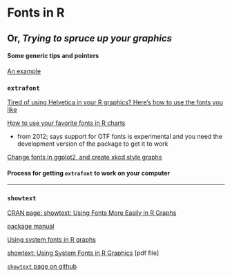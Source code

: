 # Fonts in R

## Or, _Trying to spruce up your graphics_

#### Some generic tips and pointers

[An example](http://stackoverflow.com/questions/30058107/using-custom-otf-fonts-in-ggplot2) 


### `extrafont`

[Tired of using Helvetica in your R graphics? Here’s how to use the fonts you like](http://zevross.com/blog/2014/07/30/tired-of-using-helvetica-in-your-r-graphics-heres-how-to-use-the-fonts-you-like-2/)

[How to use your favorite fonts in R charts](http://blog.revolutionanalytics.com/2012/09/how-to-use-your-favorite-fonts-in-r-charts.html)

* from 2012; says support for OTF fonts is experimental and you need the development version of the package to get it to work

[Change fonts in ggplot2, and create xkcd style graphs](http://www.r-bloggers.com/change-fonts-in-ggplot2-and-create-xkcd-style-graphs/)


#### Process for getting `extrafont` to work on your computer




---

### `showtext`

[CRAN page: showtext: Using Fonts More Easily in R Graphs](https://cran.rstudio.com/web/packages/showtext/index.html)

[package manual](https://cran.rstudio.com/web/packages/showtext/showtext.pdf)

[Using system fonts in R graphs](http://statr.me/2014/01/using-system-fonts-in-r-graphs/)

[showtext: Using System Fonts in R Graphics](https://journal.r-project.org/archive/2015-1/qiu.pdf) [pdf file]

[`showtext` page on github](https://github.com/yixuan/showtext)



